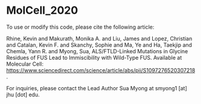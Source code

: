 # MolCell_2020
To use or modify this code, please cite the following article:

Rhine, Kevin and Makurath, Monika A. and Liu, James and Lopez, Christian and Catalan, Kevin F. and Skanchy, Sophie and Ma, Ye and Ha, Taekjip and Chemla, Yann R. and Myong, Sua, ALS/FTLD-Linked Mutations in Glycine Residues of FUS Lead to Immiscibility with Wild-Type FUS. Available at Molecular Cell: https://www.sciencedirect.com/science/article/abs/pii/S1097276520307218. 

For inquiries, please contact the Lead Author Sua Myong at smyong1 [at] jhu [dot] edu.
